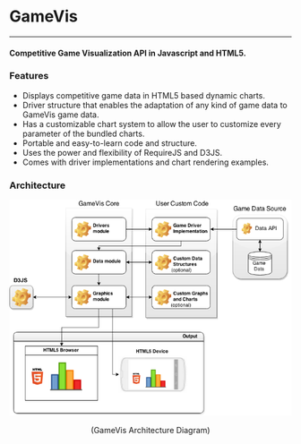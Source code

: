 GameVis
=======

---

#### Competitive Game Visualization API in Javascript and HTML5.

### Features

-	Displays competitive game data in HTML5 based dynamic charts.
-	Driver structure that enables the adaptation of any kind of game data to GameVis game data.
-	Has a customizable chart system to allow the user to customize every parameter of the bundled charts.
-	Portable and easy-to-learn code and structure.
-	Uses the power and flexibility of RequireJS and D3JS.
-	Comes with driver implementations and chart rendering examples.

### Architecture

![GameVis Architecture Diagram](./misc/gamevis_architecture.png)

<p align="center" font-style="italic" font-size=12px>(GameVis Architecture Diagram)</p>
